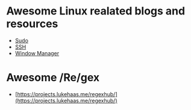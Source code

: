 # Awesome Linux realated blogs and resources

* [Sudo](https://www.sudo.ws/)
* [SSH](https://www.ssh.com/)
* [Window Manager](https://awesomewm.org/)

# Awesome /Re/gex 

* [https://projects.lukehaas.me/regexhub/](https://projects.lukehaas.me/regexhub/)
